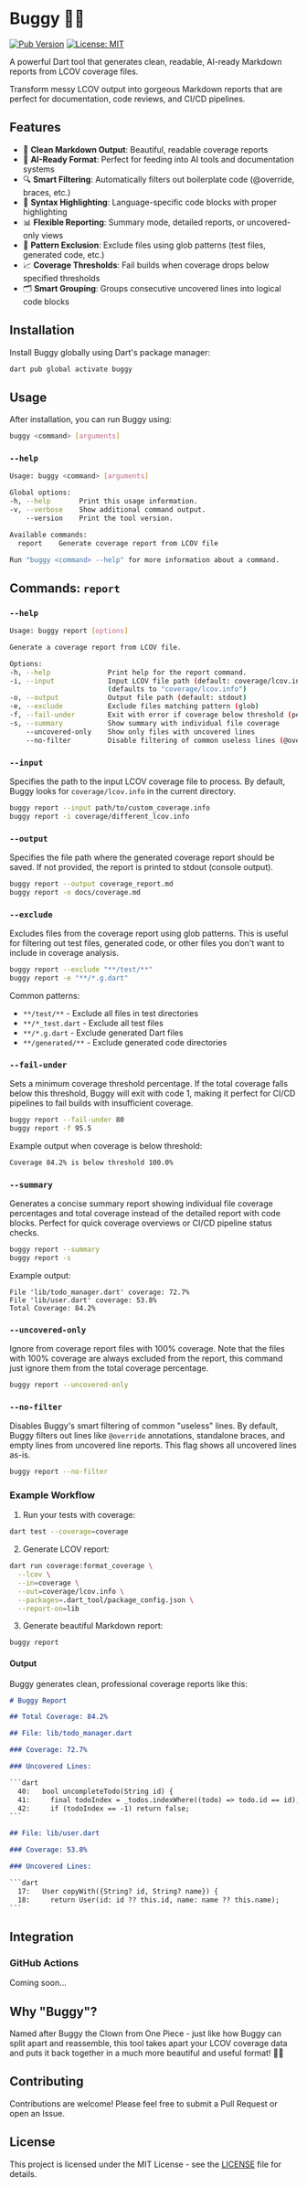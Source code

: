 # Buggy 🏴‍☠️

[![Pub Version](https://img.shields.io/pub/v/buggy)](https://pub.dev/packages/buggy)
[![License: MIT](https://img.shields.io/badge/License-MIT-blue.svg)](https://opensource.org/licenses/MIT)

A powerful Dart tool that generates clean, readable, AI-ready Markdown reports from LCOV coverage files.

Transform messy LCOV output into gorgeous Markdown reports that are perfect for documentation, code reviews, and CI/CD pipelines.

## Features

- 🎯 **Clean Markdown Output**: Beautiful, readable coverage reports
- 🤖 **AI-Ready Format**: Perfect for feeding into AI tools and documentation systems
- 🔍 **Smart Filtering**: Automatically filters out boilerplate code (@override, braces, etc.)
- 🎨 **Syntax Highlighting**: Language-specific code blocks with proper highlighting
- 📊 **Flexible Reporting**: Summary mode, detailed reports, or uncovered-only views
- 🚫 **Pattern Exclusion**: Exclude files using glob patterns (test files, generated code, etc.)
- 📈 **Coverage Thresholds**: Fail builds when coverage drops below specified thresholds
- 🗂️ **Smart Grouping**: Groups consecutive uncovered lines into logical code blocks

## Installation

Install Buggy globally using Dart's package manager:

```bash
dart pub global activate buggy
```

## Usage

After installation, you can run Buggy using:

```bash
buggy <command> [arguments]
```

### `--help`

```bash
Usage: buggy <command> [arguments]

Global options:
-h, --help       Print this usage information.
-v, --verbose    Show additional command output.
    --version    Print the tool version.

Available commands:
  report    Generate coverage report from LCOV file

Run "buggy <command> --help" for more information about a command.
```

## Commands: `report`

### `--help`

```bash
Usage: buggy report [options]

Generate a coverage report from LCOV file.

Options:
-h, --help              Print help for the report command.
-i, --input             Input LCOV file path (default: coverage/lcov.info)
                        (defaults to "coverage/lcov.info")
-o, --output            Output file path (default: stdout)
-e, --exclude           Exclude files matching pattern (glob)
-f, --fail-under        Exit with error if coverage below threshold (percentage)
-s, --summary           Show summary with individual file coverage
    --uncovered-only    Show only files with uncovered lines
    --no-filter         Disable filtering of common useless lines (@override, braces, etc.)
```

### `--input`

Specifies the path to the input LCOV coverage file to process. By default, Buggy looks for `coverage/lcov.info` in the current directory.

```bash
buggy report --input path/to/custom_coverage.info
buggy report -i coverage/different_lcov.info
```

### `--output`

Specifies the file path where the generated coverage report should be saved. If not provided, the report is printed to stdout (console output).

```bash
buggy report --output coverage_report.md
buggy report -o docs/coverage.md
```

### `--exclude`

Excludes files from the coverage report using glob patterns. This is useful for filtering out test files, generated code, or other files you don't want to include in coverage analysis.

```bash
buggy report --exclude "**/test/**"
buggy report -e "**/*.g.dart"
```

Common patterns:
- `**/test/**` - Exclude all files in test directories
- `**/*_test.dart` - Exclude all test files
- `**/*.g.dart` - Exclude generated Dart files
- `**/generated/**` - Exclude generated code directories

### `--fail-under`

Sets a minimum coverage threshold percentage. If the total coverage falls below this threshold, Buggy will exit with code 1, making it perfect for CI/CD pipelines to fail builds with insufficient coverage.

```bash
buggy report --fail-under 80
buggy report -f 95.5
```

Example output when coverage is below threshold:
```bash
Coverage 84.2% is below threshold 100.0%
```

### `--summary`

Generates a concise summary report showing individual file coverage percentages and total coverage instead of the detailed report with code blocks. Perfect for quick coverage overviews or CI/CD pipeline status checks.

```bash
buggy report --summary
buggy report -s
```

Example output:
```
File 'lib/todo_manager.dart' coverage: 72.7%
File 'lib/user.dart' coverage: 53.8%
Total Coverage: 84.2%
```

### `--uncovered-only`

Ignore from coverage report files with 100% coverage.
Note that the files with 100% coverage are always excluded from the report, this command just ignore them from the total coverage percentage.

```bash
buggy report --uncovered-only
```

### `--no-filter`

Disables Buggy's smart filtering of common "useless" lines. By default, Buggy filters out lines like `@override` annotations, standalone braces, and empty lines from uncovered line reports. This flag shows all uncovered lines as-is.

```bash
buggy report --no-filter
```

### Example Workflow

1. Run your tests with coverage:
```bash
dart test --coverage=coverage
```

2. Generate LCOV report:
```bash
dart run coverage:format_coverage \
  --lcov \
  --in=coverage \
  --out=coverage/lcov.info \
  --packages=.dart_tool/package_config.json \
  --report-on=lib
```

3. Generate beautiful Markdown report:
```bash
buggy report
```

#### Output

Buggy generates clean, professional coverage reports like this:

```markdown
# Buggy Report

## Total Coverage: 84.2%

## File: lib/todo_manager.dart

### Coverage: 72.7%

### Uncovered Lines:

​```dart
  40:   bool uncompleteTodo(String id) {
  41:     final todoIndex = _todos.indexWhere((todo) => todo.id == id);
  42:     if (todoIndex == -1) return false;
​```

## File: lib/user.dart

### Coverage: 53.8%

### Uncovered Lines:

​```dart
  17:   User copyWith({String? id, String? name}) {
  18:     return User(id: id ?? this.id, name: name ?? this.name);
​```
```

## Integration

### GitHub Actions

Coming soon...

## Why "Buggy"?

Named after Buggy the Clown from One Piece - just like how Buggy can split apart and reassemble, this tool takes apart your LCOV coverage data and puts it back together in a much more beautiful and useful format! 🏴‍☠️

## Contributing

Contributions are welcome! Please feel free to submit a Pull Request or open an Issue.

## License

This project is licensed under the MIT License - see the [LICENSE](LICENSE) file for details.
